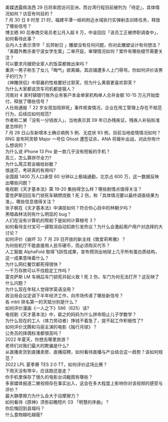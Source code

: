 美媒透露佩洛西 29 日将率团访问亚洲，而台湾行程目前被列为「待定」，具体情况如何？访亚有何目的？  
7 月 30 日 8 时至 21 时，福建平潭一岐屿附近水域执行实弹射击训练任务，释放了哪些信号？  
博主晒 90 后券商交易员老公月入超 8 万，中金回应「该员工正被停职调查中」，如何看待此事？  
业内人士表示清华「 后羿射日 」雕塑没有任何问题，你对此雕塑设计有何想法？  
「美籍外教杀害宁波女学生案」二审开庭，审理情况如何？案件有哪些细节需要关注？  
可以要求月嫂把全家人的饭菜都做出来吗？  
重庆一男子称生了女儿「晦气」欲离婚，其店铺遭多人上门辱骂，你如何评价该男子的行为？  
《神雕侠侣》中郭襄的性格要好过郭芙，但为什么黄蓉更喜欢郭芙？  
为什么大家都说货车司机都是狠人？  
河南对 4 家村镇银行账外业务客户本金单家机构单人合并金额 10-15 万元开始垫付，释放了哪些信号？  
人社局通报「 22 岁女孩加班猝死」事件核查情况，企业在用工管理上存在不规范行为，后续应如何规范?  
作者称二舅「没有一分钱收入」，当地表示其 09 年已办残疾证，残疾人补贴标准是怎样的？  
7 月 28 日山东新增本土确诊病例 5 例、无症状 93 例，目前当地疫情情况如何？  
RNG 宣布阿灵顿 Major 一号位 Ghost 遭签证杀，ANA 将替补出战，对此你有什么想说的？  
为什么说 iPhone 13 Pro 是一款几乎没有短板的手机？  
高三，怎么算拼尽全力?  
为什么周芷若会输给赵敏？  
很迷茫，考研真的有用吗?  
全国超 1400 万人口承受 60 分钟以上极端通勤，北京占 600 万，这一数据反映出哪些问题？  
电视剧《天才基本法》第 19-20 集拍得怎么样？哪些剧情点值得关注？  
雷克萨斯回应车门锁死车辆燃烧致 1 死 2 伤，称「具体情况要以最终调查结果为准」，哪些信息值得关注？  
张子枫在《天才基本法》中演技如何？符合你心目中的林朝夕吗？  
黑暗森林法则有什么明显的 bug？  
人们在没有计算机的帮助下是如何计算根号 3？  
如何看待支付宝可一键取消自动扣款引发热议？为什么会激起用户用户对选择的大讨论？  
如何评价《崩坏 3》7 月 29 日开放的新主线《致爱莉希雅》？  
为何街机厅不能直接用人民币硬币，而必须购买代币？  
人工智能 AlphaFold 取得飞跃性成果，宣布预测出地球上几乎所有蛋白质结构，这一成果意味着什么？  
为什么网红餐饮都死得很快？  
一千万存款可以不找稳定工作吗？  
雷克萨斯 LM 车祸后车门锁死并起火致 1 死 2 伤，车门为何无法打开？这反映了什么问题？  
为什么现在年轻人觉得学英语没用？  
政治局会议定调下半年经济工作，向市场传递了哪些新信号？  
各 mbti 排名第一的天赋分别是什么？  
如何评价漫画《一人之下》586（625）话?  
电视剧《天才基本法》中，裴之的妈妈为什么拼命阻止儿子学数学？  
为什么现在的工人（体力劳动者）挣钱不着急了，提不起工作积极性了?  
如何评价沈腾和马丽主演的电影《独行月球》？  
公务员的择偶标准都很高吗？  
2022 年夏天，你想去哪里旅游？  
老师们对我们最大的欺骗是什么?  
从直播卖货到直播卖房、直播招聘，如何看待直播与产业结合这一趋势？该如何规范？  
2022 LPL 夏季赛 TES 2:0 TT，如何评价这场比赛？  
下雨天没有带伞，应该跑还是走？  
你手机里保存了很久的电影台词截图有哪些？  
多家媒体报道二舅视频存在事实出入，这会在多大程度上影响你对该视频的感受与评价？  
最大静摩擦力为什么会大于动摩擦力？  
如何看待《原神》须弥前瞻短片 03 「明慧的序曲」？  
你后悔回到县城吗？  
什么食物越吃越瘦?  
